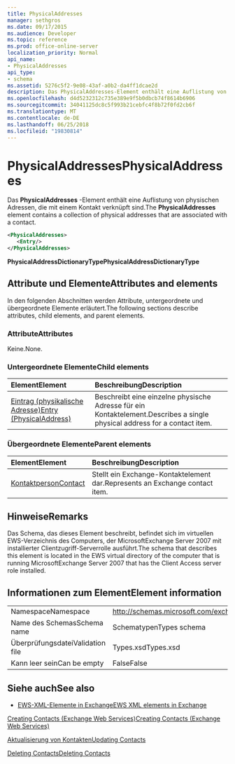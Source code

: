 ```yaml
---
title: PhysicalAddresses
manager: sethgros
ms.date: 09/17/2015
ms.audience: Developer
ms.topic: reference
ms.prod: office-online-server
localization_priority: Normal
api_name:
- PhysicalAddresses
api_type:
- schema
ms.assetid: 5276c5f2-9e08-43af-a0b2-da4ff1dcae2d
description: Das PhysicalAddresses-Element enthält eine Auflistung von physischen Adressen, die mit einem Kontakt verknüpft sind.
ms.openlocfilehash: d4d5232312c735e389e9f5b0dbcb74f8614b6906
ms.sourcegitcommit: 34041125dc8c5f993b21cebfc4f8b72f0fd2cb6f
ms.translationtype: MT
ms.contentlocale: de-DE
ms.lasthandoff: 06/25/2018
ms.locfileid: "19830814"
---
```

# <a name="physicaladdresses"></a><span data-ttu-id="8d836-103">PhysicalAddresses</span><span class="sxs-lookup"><span data-stu-id="8d836-103">PhysicalAddresses</span></span>

<span data-ttu-id="8d836-104">Das **PhysicalAddresses** -Element enthält eine Auflistung von physischen Adressen, die mit einem Kontakt verknüpft sind.</span><span class="sxs-lookup"><span data-stu-id="8d836-104">The **PhysicalAddresses** element contains a collection of physical addresses that are associated with a contact.</span></span> 
  
```xml
<PhysicalAddresses>
   <Entry/>
</PhysicalAddresses>
```

 <span data-ttu-id="8d836-105">**PhysicalAddressDictionaryType**</span><span class="sxs-lookup"><span data-stu-id="8d836-105">**PhysicalAddressDictionaryType**</span></span>
## <a name="attributes-and-elements"></a><span data-ttu-id="8d836-106">Attribute und Elemente</span><span class="sxs-lookup"><span data-stu-id="8d836-106">Attributes and elements</span></span>

<span data-ttu-id="8d836-107">In den folgenden Abschnitten werden Attribute, untergeordnete und übergeordnete Elemente erläutert.</span><span class="sxs-lookup"><span data-stu-id="8d836-107">The following sections describe attributes, child elements, and parent elements.</span></span>
  
### <a name="attributes"></a><span data-ttu-id="8d836-108">Attribute</span><span class="sxs-lookup"><span data-stu-id="8d836-108">Attributes</span></span>

<span data-ttu-id="8d836-109">Keine.</span><span class="sxs-lookup"><span data-stu-id="8d836-109">None.</span></span>
  
### <a name="child-elements"></a><span data-ttu-id="8d836-110">Untergeordnete Elemente</span><span class="sxs-lookup"><span data-stu-id="8d836-110">Child elements</span></span>

|<span data-ttu-id="8d836-111">**Element**</span><span class="sxs-lookup"><span data-stu-id="8d836-111">**Element**</span></span>|<span data-ttu-id="8d836-112">**Beschreibung**</span><span class="sxs-lookup"><span data-stu-id="8d836-112">**Description**</span></span>|
|:-----|:-----|
|[<span data-ttu-id="8d836-113">Eintrag (physikalische Adresse)</span><span class="sxs-lookup"><span data-stu-id="8d836-113">Entry (PhysicalAddress)</span></span>](entry-physicaladdress.md) <br/> |<span data-ttu-id="8d836-114">Beschreibt eine einzelne physische Adresse für ein Kontaktelement.</span><span class="sxs-lookup"><span data-stu-id="8d836-114">Describes a single physical address for a contact item.</span></span>  <br/> |
   
### <a name="parent-elements"></a><span data-ttu-id="8d836-115">Übergeordnete Elemente</span><span class="sxs-lookup"><span data-stu-id="8d836-115">Parent elements</span></span>

|<span data-ttu-id="8d836-116">**Element**</span><span class="sxs-lookup"><span data-stu-id="8d836-116">**Element**</span></span>|<span data-ttu-id="8d836-117">**Beschreibung**</span><span class="sxs-lookup"><span data-stu-id="8d836-117">**Description**</span></span>|
|:-----|:-----|
|[<span data-ttu-id="8d836-118">Kontaktperson</span><span class="sxs-lookup"><span data-stu-id="8d836-118">Contact</span></span>](contact.md) <br/> |<span data-ttu-id="8d836-119">Stellt ein Exchange-Kontaktelement dar.</span><span class="sxs-lookup"><span data-stu-id="8d836-119">Represents an Exchange contact item.</span></span>  <br/> |
   
## <a name="remarks"></a><span data-ttu-id="8d836-120">Hinweise</span><span class="sxs-lookup"><span data-stu-id="8d836-120">Remarks</span></span>

<span data-ttu-id="8d836-121">Das Schema, das dieses Element beschreibt, befindet sich im virtuellen EWS-Verzeichnis des Computers, der MicrosoftExchange Server 2007 mit installierter Clientzugriff-Serverrolle ausführt.</span><span class="sxs-lookup"><span data-stu-id="8d836-121">The schema that describes this element is located in the EWS virtual directory of the computer that is running MicrosoftExchange Server 2007 that has the Client Access server role installed.</span></span>
  
## <a name="element-information"></a><span data-ttu-id="8d836-122">Informationen zum Element</span><span class="sxs-lookup"><span data-stu-id="8d836-122">Element information</span></span>

|||
|:-----|:-----|
|<span data-ttu-id="8d836-123">Namespace</span><span class="sxs-lookup"><span data-stu-id="8d836-123">Namespace</span></span>  <br/> |http://schemas.microsoft.com/exchange/services/2006/types  <br/> |
|<span data-ttu-id="8d836-124">Name des Schemas</span><span class="sxs-lookup"><span data-stu-id="8d836-124">Schema name</span></span>  <br/> |<span data-ttu-id="8d836-125">Schematypen</span><span class="sxs-lookup"><span data-stu-id="8d836-125">Types schema</span></span>  <br/> |
|<span data-ttu-id="8d836-126">Überprüfungsdatei</span><span class="sxs-lookup"><span data-stu-id="8d836-126">Validation file</span></span>  <br/> |<span data-ttu-id="8d836-127">Types.xsd</span><span class="sxs-lookup"><span data-stu-id="8d836-127">Types.xsd</span></span>  <br/> |
|<span data-ttu-id="8d836-128">Kann leer sein</span><span class="sxs-lookup"><span data-stu-id="8d836-128">Can be empty</span></span>  <br/> |<span data-ttu-id="8d836-129">False</span><span class="sxs-lookup"><span data-stu-id="8d836-129">False</span></span>  <br/> |
   
## <a name="see-also"></a><span data-ttu-id="8d836-130">Siehe auch</span><span class="sxs-lookup"><span data-stu-id="8d836-130">See also</span></span>



- [<span data-ttu-id="8d836-131">EWS-XML-Elemente in Exchange</span><span class="sxs-lookup"><span data-stu-id="8d836-131">EWS XML elements in Exchange</span></span>](ews-xml-elements-in-exchange.md)


[<span data-ttu-id="8d836-132">Creating Contacts (Exchange Web Services)</span><span class="sxs-lookup"><span data-stu-id="8d836-132">Creating Contacts (Exchange Web Services)</span></span>](http://msdn.microsoft.com/library/4845917e-70d1-481c-bbd7-011ec6571789%28Office.15%29.aspx)
  
[<span data-ttu-id="8d836-133">Aktualisierung von Kontakten</span><span class="sxs-lookup"><span data-stu-id="8d836-133">Updating Contacts</span></span>](http://msdn.microsoft.com/library/9a865953-b94a-4229-b632-2dee433314be%28Office.15%29.aspx)
  
[<span data-ttu-id="8d836-134">Deleting Contacts</span><span class="sxs-lookup"><span data-stu-id="8d836-134">Deleting Contacts</span></span>](http://msdn.microsoft.com/library/fcc3dc84-cd3e-455e-a1a7-ae6921c9b588%28Office.15%29.aspx)

